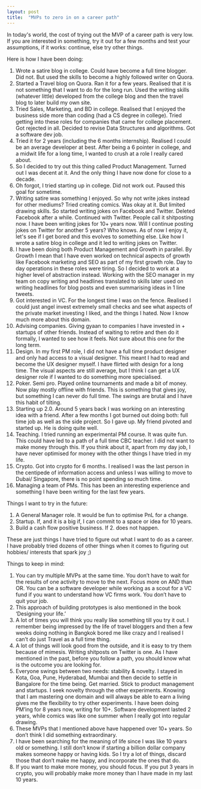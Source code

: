 ```yaml
---
layout: post
title:  "MVPs to zero in on a career path"
---
```


In today's world, the cost of trying out the MVP of a career path is very low. If you are interested in something, try it out for a few months and test your assumptions, if it works: continue, else try other things.

Here is how I have been doing:
1. Wrote a satire blog in college. Could have become a full time blogger. Did not. But used the skills to become a highly followed writer on Quora.
2. Started a Travel blog on Quora. Ran it for a few years. Realised that it is not something that I want to do for the long run. Used the writing skills (whatever little) developed from the college blog and then the travel blog to later build my own site.
3. Tried Sales, Marketing, and BD in college. Realised that I enjoyed the business side more than coding (had a CS degree in college). Tried getting into these roles for companies that came for college placement. Got rejected in all. Decided to revise Data Structures and algorithms. Got a software dev job.
4. Tried it for 2 years (including the 6 months internship). Realised I could be an average developer at best. After being a 6 pointer in college, and a midwit life for a long time, I wanted to crush at a role I really cared about.
5. So I decided to try out this thing called Product Management. Turned out I was decent at it. And the only thing I have now done for close to a decade.
6. Oh forgot, I tried starting up in college. Did not work out. Paused this goal for sometime.
7. Writing satire was something I enjoyed. So why not write jokes instead for other mediums? Tried creating comics. Was okay at it. But limited drawing skills. So started writing jokes on Facebook and Twitter. Deleted Facebook after a while. Continued with Twitter. People call it shitposting now. I have been writing jokes for 10+ years now. Will I continue posting jokes on Twitter for another 5 years? Who knows. As of now I enjoy it, let's see if I get bored and this evolves to something else. Like how I wrote a satire blog in college and it led to writing jokes on Twitter.
8.  I have been doing both Product Management and Growth in parallel. By Growth I mean that I have even worked on technical aspects of growth like Facebook marketing and SEO as part of my first growth role. Day to day operations in these roles were tiring. So I decided to work at a higher level of abstraction instead. Working with the SEO manager in my team on copy writing and headlines translated to skills later used on writing headlines for blog posts and even summarising ideas in 1 line tweets.
9. Got interested in VC. For the longest time I was on the fence. Realised I could just angel invest extremely small checks and see what aspects of the private market investing I liked, and the things I hated. Now I know much more about this domain.
10. Advising companies. Giving gyaan to companies I have invested in + startups of other friends. Instead of waiting to retire and then do it formally, I wanted to see how it feels. Not sure about this one for the long term.
11.  Design. In my first PM role, I did not have a full time product designer and only had access to a visual designer. This meant I had to read and become the UX designer myself. I have flirted with design for a long time. The visual aspects are still average, but I think I can get a UX designer role if I wanted to do something more specialised.
12. Poker. Semi pro. Played online tournaments and made a bit of money. Now play mostly offline with friends. This is something that gives joy, but something I can never do full time. The swings are brutal and I have this habit of tilting.
13. Starting up 2.0. Around 5 years back I was working on an interesting idea with a friend. After a few months I got burned out doing both: full time job as well as the side project. So I gave up. My friend pivoted and started up. He is doing quite well.
14. Teaching. I tried running an experimental PM course. It was quite fun. This could have led to a path of a full time CBC teacher. I did not want to make money through this. If you think about it, apart from my day job, I have never optimised for money with the other things I have tried in my life.
15. Crypto. Got into crypto for 6 months. I realised I was the last person in the centipede of information access and unless I was willing to move to Dubai/ Singapore, there is no point spending so much time.
16. Managing a team of PMs. This has been an interesting experience and something I have been writing for the last few years.


Things I want to try in the future:
1. A General Manager role. It would be fun to optimise PnL for a change.
2. Startup. If, and it is a big if, I can commit to a space or idea for 10 years.
3. Build a cash flow positive business. If 2. does not happen.


These are just things I have tried to figure out what I want to do as a career. I have probably tried dozens of other things when it comes to figuring out hobbies/ interests that spark joy ;)

Things to keep in mind:
1. You can try multiple MVPs at the same time. You don’t have to wait for the results of one activity to move to the next. Focus more on AND than OR. You can be a software developer while working as a scout for a VC fund if you want to understand how VC firms work. You don’t have to quit your job.
2. This approach of building prototypes is also mentioned in the book ‘Designing your life.’
3. A lot of times you will think you really like something till you try it out. I remember being impressed by the life of travel bloggers and then a few weeks doing nothing in Bangkok bored me like crazy and I realised I can’t do just Travel as a full time thing.
4. A lot of things will look good from the outside, and it is easy to try them because of mimesis. Writing shitposts on Twitter is one. As I have mentioned in the past, before you follow a path, you should know what is the outcome you are looking for.
5. Everyone swings between two needs: stability & novelty. I stayed in Kota, Goa, Pune, Hyderabad, Mumbai and then decide to settle in Bangalore for the time being. Get married. Stick to product management and startups. I seek novelty through the other experiments. Knowing that I am mastering one domain and will always be able to earn a living gives me the flexibility to try other experiments. I have been doing PM’ing for 8 years now, writing for 10+. Software development lasted 2 years, while comics was like one summer when I really got into regular drawing.
6. These MVPs that I mentioned above have happened over 10+ years. So don’t think I did something extraordinary.
7. I have been searching for the meaning of life since I was like 10 years old or something. I still don’t know if starting a billion dollar company makes someone happy or having kids. So I try a lot of things, discard those that don’t make me happy, and incorporate the ones that do.
8. If you want to make more money, you should focus. If you put 3 years in crypto, you will probably make more money than I have made in my last 10 years.
